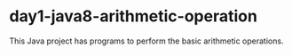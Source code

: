 # day1-java8-arithmetic-operation
This Java project has programs to perform the basic arithmetic operations.
